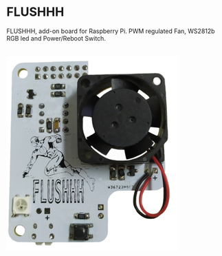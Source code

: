 # FLUSHHH
FLUSHHH, add-on board for Raspberry Pi. PWM regulated Fan, WS2812b RGB led and Power/Reboot Switch.
<br/>
<br/>
<br/>
<img src="https://github.com/thinkedinthesea/FLUSHHH/raw/main/img/front.jpg" width="400" />

